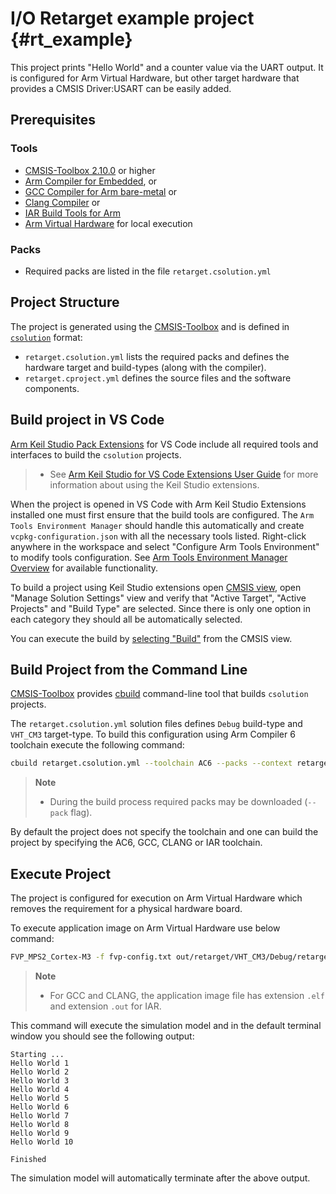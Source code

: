 # I/O Retarget example project {#rt_example}

This project prints "Hello World" and a counter value via the UART output. It is configured for Arm Virtual Hardware, but other target hardware that provides a CMSIS Driver:USART can be easily added.

## Prerequisites

### Tools

- [CMSIS-Toolbox 2.10.0](https://github.com/Open-CMSIS-Pack/devtools/releases) or higher
- [Arm Compiler for Embedded](https://developer.arm.com/downloads/view/ACOMPE), or
- [GCC Compiler for Arm bare-metal](https://developer.arm.com/downloads/-/arm-gnu-toolchain-downloads) or
- [Clang Compiler](https://github.com/ARM-software/LLVM-embedded-toolchain-for-Arm) or
- [IAR Build Tools for Arm](https://www.iar.com/embedded-development-tools)
- [Arm Virtual Hardware](https://developer.arm.com/Tools%20and%20Software/Arm%20Virtual%20Hardware) for local execution

### Packs

- Required packs are listed in the file `retarget.csolution.yml`

## Project Structure

The project is generated using the [CMSIS-Toolbox](https://open-cmsis-pack.github.io/cmsis-toolbox/) and
is defined in [`csolution`](https://open-cmsis-pack.github.io/cmsis-toolbox/YML-Input-Format/) format:

- `retarget.csolution.yml` lists the required packs and defines the hardware target and build-types (along with the compiler).
- `retarget.cproject.yml` defines the source files and the software components.

## Build project in VS Code

[Arm Keil Studio Pack Extensions](https://marketplace.visualstudio.com/items?itemName=Arm.keil-studio-pack) for VS Code
include all required tools and interfaces to build the `csolution` projects.

> - See [Arm Keil Studio for VS Code Extensions User Guide](https://mdk-packs.github.io/vscode-cmsis-solution-docs/index.html)
>   for more information about using the Keil Studio extensions.

When the project is opened in VS Code with Arm Keil Studio Extensions installed one must first ensure that the build tools are configured.
The `Arm Tools Environment Manager` should handle this automatically and create `vcpkg-configuration.json` with all the necessary tools listed.
Right-click anywhere in the workspace and select "Configure Arm Tools Environment" to modify tools configuration. See
[Arm Tools Environment Manager Overview](https://marketplace.visualstudio.com/items?itemName=Arm.environment-manager) for available functionality.

To build a project using Keil Studio extensions open [CMSIS view](https://mdk-packs.github.io/vscode-cmsis-solution-docs/userinterface.html),
open "Manage Solution Settings" view and verify that "Active Target", "Active Projects" and "Build Type" are selected. Since there is only
one option in each category they should all be automatically selected.

You can execute the build by [selecting "Build"](https://mdk-packs.github.io/vscode-cmsis-solution-docs/userinterface.html#3-actions-available-through-the-cmsis-view) from the CMSIS view.

## Build Project from the Command Line

[CMSIS-Toolbox](https://open-cmsis-pack.github.io/cmsis-toolbox/) provides [cbuild](https://open-cmsis-pack.github.io/cmsis-toolbox/build-tools/)
command-line tool that builds `csolution` projects.

The `retarget.csolution.yml` solution files defines `Debug` build-type and `VHT_CM3` target-type. To build this configuration
using Arm Compiler 6 toolchain execute the following command:

```bash
cbuild retarget.csolution.yml --toolchain AC6 --packs --context retarget.Debug+VHT_CM3
```

> **Note**
>
> - During the build process required packs may be downloaded (`--pack` flag).

By default the project does not specify the toolchain and one can build the project by specifying the AC6, GCC, CLANG or IAR toolchain.

## Execute Project

The project is configured for execution on Arm Virtual Hardware which removes the requirement for a physical hardware board.

To execute application image on Arm Virtual Hardware use below command:

```bash
FVP_MPS2_Cortex-M3 -f fvp-config.txt out/retarget/VHT_CM3/Debug/retarget.axf
```

> **Note**
>
> - For GCC and CLANG, the application image file has extension `.elf` and extension `.out` for IAR.

This command will execute the simulation model and in the default terminal window you should see the following output:

```
Starting ...
Hello World 1
Hello World 2
Hello World 3
Hello World 4
Hello World 5
Hello World 6
Hello World 7
Hello World 8
Hello World 9
Hello World 10

Finished
```

The simulation model will automatically terminate after the above output.
